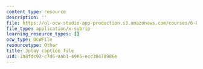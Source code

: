```yaml
---
content_type: resource
description: ''
file: https://ol-ocw-studio-app-production.s3.amazonaws.com/courses/6-890-algorithmic-lower-bounds-fun-with-hardness-proofs-fall-2014/1a8fdc92c7d6aab149e5ecc30470986e_TUbfCY_8Dzs.srt
file_type: application/x-subrip
learning_resource_types: []
ocw_type: OCWFile
resourcetype: Other
title: 3play caption file
uid: 1a8fdc92-c7d6-aab1-49e5-ecc30470986e
---
```

